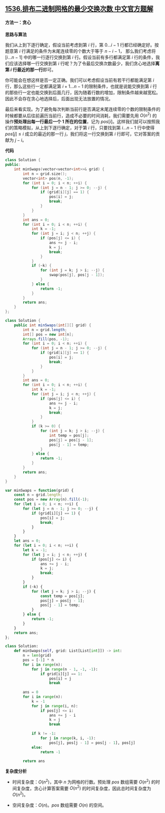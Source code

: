## [1536.排布二进制网格的最少交换次数 中文官方题解](https://leetcode.cn/problems/minimum-swaps-to-arrange-a-binary-grid/solutions/100000/pai-bu-er-jin-zhi-wang-ge-de-zui-shao-jiao-huan-ci)
#### 方法一：贪心

**思路与算法**

我们从上到下逐行确定，假设当前考虑到第 $i$ 行，第 $0 \ldots i-1$ 行都已经确定好。按题意第 $i$ 行满足的条件为末尾连续零的个数大于等于 $n-i-1$， 那么我们考虑将 $[i \ldots n-1]$ 中的哪一行逐行交换到第 $i$ 行。假设当前有多行都满足第 $i$ 行的条件，我们应该选择哪一行交换到第 $i$ 行呢？为了令最后交换次数最少，我们贪心地选择**离第 $i$ 行最近的那一行**即可。

你可能会在想这样是否一定正确。我们可以考虑假设当前有若干行都能满足第 $i$ 行，那么这些行一定都满足第 $i+1 \ldots n-1$ 的限制条件，也就是说能交换到第 $i$ 行的那些行一定也能交换到后面几行，因为随着行数的增加，限制条件越来越宽松。因此不会存在贪心地选择后，后面出现无法放置的情况。

最后来看实现。为了避免每次判断当前行是否满足末尾连续零的个数的限制条件的时候都要从后往前遍历当前行，造成不必要的时间消耗，我们需要先用 $O(n^2)$ 的操作**预处理出每一行最后一个 $1$ 所在的位置**，记为 $\textit{pos}[i]$。这样我们就可以按照我们的策略模拟，从上到下逐行确定，对于第 $i$ 行，只要找到第 $i \ldots n-1$ 行中使得 $pos[j]\le i$ 成立的最近的那一行 $j$，我们将这一行交换到第 $i$ 行即可，它对答案的贡献为 $j-i$。

**代码**

```C++ [sol1-C++]
class Solution {
public:
    int minSwaps(vector<vector<int>>& grid) {
        int n = grid.size();
        vector<int> pos(n, -1);
        for (int i = 0; i < n; ++i) {
            for (int j = n - 1; j >= 0; --j) {
                if (grid[i][j] == 1) {
                    pos[i] = j;
                    break;
                }
            }   
        }
        int ans = 0;
        for (int i = 0; i < n; ++i) {
            int k = -1;
            for (int j = i; j < n; ++j) {
                if (pos[j] <= i) {
                    ans += j - i;
                    k = j;
                    break;
                }
            }
            if (~k) {
                for (int j = k; j > i; --j) {
                    swap(pos[j], pos[j - 1]);
                }
            } else {
                return -1;
            }
        }
        return ans;
    }
};
```

```Java [sol1-Java]
class Solution {
    public int minSwaps(int[][] grid) {
        int n = grid.length;
        int[] pos = new int[n];
        Arrays.fill(pos, -1);
        for (int i = 0; i < n; ++i) {
            for (int j = n - 1; j >= 0; --j) {
                if (grid[i][j] == 1) {
                    pos[i] = j;
                    break;
                }
            }   
        }
        int ans = 0;
        for (int i = 0; i < n; ++i) {
            int k = -1;
            for (int j = i; j < n; ++j) {
                if (pos[j] <= i) {
                    ans += j - i;
                    k = j;
                    break;
                }
            }
            if (k >= 0) {
                for (int j = k; j > i; --j) {
                    int temp = pos[j];
                    pos[j] = pos[j - 1];
                    pos[j - 1] = temp;
                }
            } else {
                return -1;
            }
        }
        return ans;
    }
}
```

```JavaScript [sol1-JavaScript]
var minSwaps = function(grid) {
    const n = grid.length;
    const pos = new Array(n).fill(-1);
    for (let i = 0; i < n; ++i) {
        for (let j = n - 1; j >= 0; --j) {
            if (grid[i][j] == 1) {
                pos[i] = j;
                break;
            }
        }   
    }
    let ans = 0;
    for (let i = 0; i < n; ++i) {
        let k = -1;
        for (let j = i; j < n; ++j) {
            if (pos[j] <= i) {
                ans += j - i;
                k = j;
                break;
            }
        }
        if (~k) {
            for (let j = k; j > i; --j) {
                const temp = pos[j];
                pos[j] = pos[j - 1];
                pos[j - 1] = temp;
            }
        } else {
            return -1;
        }
    }
    return ans;
};
```

```Python [sol1-Python3]
class Solution:
    def minSwaps(self, grid: List[List[int]]) -> int:
        n = len(grid)
        pos = [-1] * n
        for i in range(n):
            for j in range(n - 1, -1, -1):
                if grid[i][j] == 1:
                    pos[i] = j
                    break
        
        ans = 0
        for i in range(n):
            k = -1
            for j in range(i, n):
                if pos[j] <= i:
                    ans += j - i
                    k = j
                    break
            
            if k != -1:
                for j in range(k, i, -1):
                    pos[j], pos[j - 1] = pos[j - 1], pos[j]
            else:
                return -1
    
        return ans
```

**复杂度分析**

- 时间复杂度：$O(n^2)$，其中 $n$ 为网格的行数。预处理 $\textit{pos}$ 数组需要 $O(n^2)$ 的时间复杂度，贪心计算答案需要 $O(n^2)$ 的时间复杂度，因此总时间复杂度为 $O(n^2)$。

- 空间复杂度：$O(n)$。$\textit{pos}$ 数组需要 $O(n)$ 的空间。